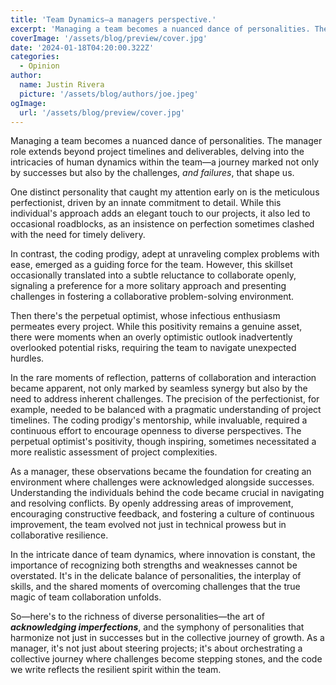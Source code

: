 ```yaml
---
title: 'Team Dynamics—a managers perspective.'
excerpt: 'Managing a team becomes a nuanced dance of personalities. The manager role extends beyond project timelines and deliverables, delving into the intricacies of human dynamics within the team—a journey marked not only by successes but also by the challenges, _and failures_, that shape us.'
coverImage: '/assets/blog/preview/cover.jpg'
date: '2024-01-18T04:20:00.322Z'
categories:
  - Opinion
author:
  name: Justin Rivera
  picture: '/assets/blog/authors/joe.jpeg'
ogImage:
  url: '/assets/blog/preview/cover.jpg'
---
```


Managing a team becomes a nuanced dance of personalities. The manager role extends beyond project timelines and deliverables, delving into the intricacies of human dynamics within the team—a journey marked not only by successes but also by the challenges, _and failures_, that shape us.

One distinct personality that caught my attention early on is the meticulous perfectionist, driven by an innate commitment to detail. While this individual's approach adds an elegant touch to our projects, it also led to occasional roadblocks, as an insistence on perfection sometimes clashed with the need for timely delivery.

In contrast, the coding prodigy, adept at unraveling complex problems with ease, emerged as a guiding force for the team. However, this skillset occasionally translated into a subtle reluctance to collaborate openly, signaling a preference for a more solitary approach and presenting challenges in fostering a collaborative problem-solving environment.

Then there's the perpetual optimist, whose infectious enthusiasm permeates every project. While this positivity remains a genuine asset, there were moments when an overly optimistic outlook inadvertently overlooked potential risks, requiring the team to navigate unexpected hurdles.

In the rare moments of reflection, patterns of collaboration and interaction became apparent, not only marked by seamless synergy but also by the need to address inherent challenges. The precision of the perfectionist, for example, needed to be balanced with a pragmatic understanding of project timelines. The coding prodigy's mentorship, while invaluable, required a continuous effort to encourage openness to diverse perspectives. The perpetual optimist's positivity, though inspiring, sometimes necessitated a more realistic assessment of project complexities.

As a manager, these observations became the foundation for creating an environment where challenges were acknowledged alongside successes. Understanding the individuals behind the code became crucial in navigating and resolving conflicts. By openly addressing areas of improvement, encouraging constructive feedback, and fostering a culture of continuous improvement, the team evolved not just in technical prowess but in collaborative resilience.

In the intricate dance of team dynamics, where innovation is constant, the importance of recognizing both strengths and weaknesses cannot be overstated. It's in the delicate balance of personalities, the interplay of skills, and the shared moments of overcoming challenges that the true magic of team collaboration unfolds.

So—here's to the richness of diverse personalities—the art of **_acknowledging imperfections_**, and the symphony of personalities that harmonize not just in successes but in the collective journey of growth. As a manager, it's not just about steering projects; it's about orchestrating a collective journey where challenges become stepping stones, and the code we write reflects the resilient spirit within the team.
